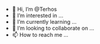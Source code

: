 - 👋 Hi, I’m @Terhos
- 👀 I’m interested in ...
- 🌱 I’m currently learning ...
- 💞️ I’m looking to collaborate on ...
- 📫 How to reach me ...

<!---
Terhos/Terhos is a ✨ special ✨ repository because its `README.md` (this file) appears on your GitHub profile.
You can click the Preview link to take a look at your changes.
--->
